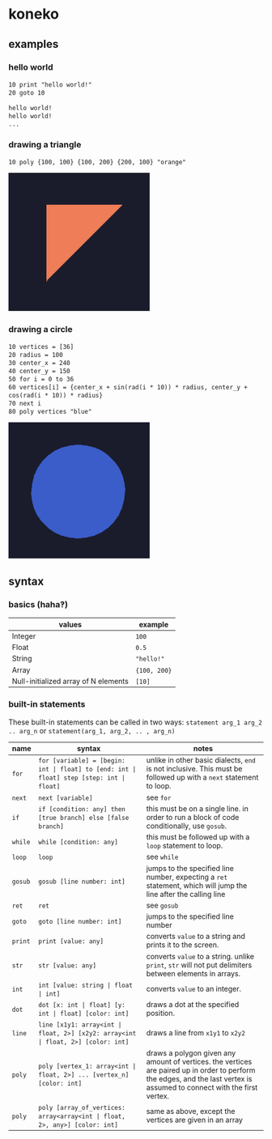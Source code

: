 # koneko

## examples

### hello world

```basic
10 print "hello world!"
20 goto 10
```

```
hello world!
hello world!
...
```

### drawing a triangle

```basic
10 poly {100, 100} {100, 200} {200, 100} "orange"
```

<img src="examples/orange%20triangle.png" width="279" height="273" alt="orange triangle">

### drawing a circle

```basic
10 vertices = [36]
20 radius = 100
30 center_x = 240
40 center_y = 150
50 for i = 0 to 36
60 vertices[i] = {center_x + sin(rad(i * 10)) * radius, center_y + cos(rad(i * 10)) * radius}
70 next i
80 poly vertices "blue"
```

<img src="examples/blue%20circle.png" width="279" height="269" alt="blue circle">

## syntax

### basics (haha‽)

| values                               | example      |
|--------------------------------------|--------------|
| Integer                              | `100`        |
| Float                                | `0.5`        |
| String                               | `"hello!"`   |
| Array                                | `{100, 200}` |
| Null-initialized array of N elements | `[10]`       | 

### built-in statements

These built-in statements can be called in two ways: `statement arg_1 arg_2 .. arg_n` or `statement(arg_1, arg_2, .. , arg_n)`

| name    | syntax                                                                                    | notes                                                                                                                                                                    |
|---------|-------------------------------------------------------------------------------------------|--------------------------------------------------------------------------------------------------------------------------------------------------------------------------|
| `for`   | `for [variable] = [begin: int \| float] to [end: int \| float] step [step: int \| float]` | unlike in other basic dialects, `end` is not inclusive. This must be followed up with a `next` statement to loop.                                                        |
| `next`  | `next [variable]`                                                                         | see `for`                                                                                                                                                                |
| `if`    | `if [condition: any] then [true branch] else [false branch]`                              | this must be on a single line. in order to run a block of code conditionally, use `gosub`.                                                                               |
| `while` | `while [condition: any]`                                                                  | this must be followed up with a `loop` statement to loop.                                                                                                                |
| `loop`  | `loop`                                                                                    | see `while`                                                                                                                                                              |
| `gosub` | `gosub [line number: int]`                                                                | jumps to the specified line number, expecting a `ret` statement, which will jump the line after the calling line                                                         |
| `ret`   | `ret`                                                                                     | see `gosub`                                                                                                                                                              |
| `goto`  | `goto [line number: int]`                                                                 | jumps to the specified line number                                                                                                                                       |
| `print` | `print [value: any]`                                                                      | converts `value` to a string and prints it to the screen.                                                                                                                |
| `str`   | `str [value: any]`                                                                        | converts `value` to a string. unlike `print`, `str` will not put delimiters between elements in arrays.                                                                  |
| `int`   | `int [value: string \| float \| int]`                                                     | converts `value` to an integer.                                                                                                                                          |
| `dot`   | `dot [x: int \| float] [y: int \| float] [color: int]`                                    | draws a dot at the specified position.                                                                                                                                   |
| `line`  | `line [x1y1: array<int \| float, 2>] [x2y2: array<int \| float, 2>] [color: int]`         | draws a line from `x1y1` to `x2y2`                                                                                                                                       |
| `poly`  | `poly [vertex_1: array<int \| float, 2>] ... [vertex_n] [color: int]`                     | draws a polygon given any amount of vertices. the vertices are paired up in order to perform the edges, and the last vertex is assumed to connect with the first vertex. |
| `poly`  | `poly [array_of_vertices: array<array<int \| float, 2>, any>] [color: int]`               | same as above, except the vertices are given in an array                                                                                                                 |


